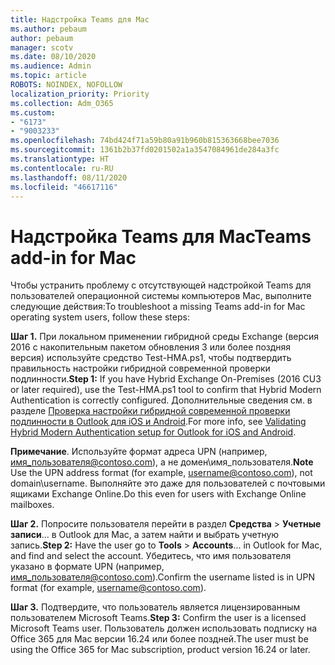 ```yaml
---
title: Надстройка Teams для Mac
ms.author: pebaum
author: pebaum
manager: scotv
ms.date: 08/10/2020
ms.audience: Admin
ms.topic: article
ROBOTS: NOINDEX, NOFOLLOW
localization_priority: Priority
ms.collection: Adm_O365
ms.custom:
- "6173"
- "9003233"
ms.openlocfilehash: 74bd424f71a59b80a91b960b815363668bee7036
ms.sourcegitcommit: 1361b2b37fd0201502a1a3547084961de284a3fc
ms.translationtype: HT
ms.contentlocale: ru-RU
ms.lasthandoff: 08/11/2020
ms.locfileid: "46617116"
---
```

# <a name="teams-add-in-for-mac"></a><span data-ttu-id="a76e3-102">Надстройка Teams для Mac</span><span class="sxs-lookup"><span data-stu-id="a76e3-102">Teams add-in for Mac</span></span>

<span data-ttu-id="a76e3-103">Чтобы устранить проблему с отсутствующей надстройкой Teams для пользователей операционной системы компьютеров Mac, выполните следующие действия:</span><span class="sxs-lookup"><span data-stu-id="a76e3-103">To troubleshoot a missing Teams add-in for Mac operating system users, follow these steps:</span></span>

<span data-ttu-id="a76e3-104">**Шаг 1.** При локальном применении гибридной среды Exchange (версия 2016 с накопительным пакетом обновления 3 или более поздняя версия) используйте средство Test-HMA.ps1, чтобы подтвердить правильность настройки гибридной современной проверки подлинности.</span><span class="sxs-lookup"><span data-stu-id="a76e3-104">**Step 1:** If you have Hybrid Exchange On-Premises (2016 CU3 or later required), use the Test-HMA.ps1 tool to confirm that Hybrid Modern Authentication is correctly configured.</span></span> <span data-ttu-id="a76e3-105">Дополнительные сведения см. в разделе [Проверка настройки гибридной современной проверки подлинности в Outlook для iOS и Android](https://aka.ms/AA980zq).</span><span class="sxs-lookup"><span data-stu-id="a76e3-105">For more info, see [Validating Hybrid Modern Authentication setup for Outlook for iOS and Android](https://aka.ms/AA980zq).</span></span>  

<span data-ttu-id="a76e3-106">**Примечание**. Используйте формат адреса UPN (например, [имя_пользователя@contoso.com](mailto:username@contoso.com)), а не домен\имя_пользователя.</span><span class="sxs-lookup"><span data-stu-id="a76e3-106">**Note** Use the UPN address format (for example, [username@contoso.com](mailto:username@contoso.com)), not domain\username.</span></span> <span data-ttu-id="a76e3-107">Выполняйте это даже для пользователей с почтовыми ящиками Exchange Online.</span><span class="sxs-lookup"><span data-stu-id="a76e3-107">Do this even for users with Exchange Online mailboxes.</span></span>

<span data-ttu-id="a76e3-108">**Шаг 2.** Попросите пользователя перейти в раздел **Средства** > **Учетные записи**... в Outlook для Mac, а затем найти и выбрать учетную запись.</span><span class="sxs-lookup"><span data-stu-id="a76e3-108">**Step 2:** Have the user go to **Tools** > **Accounts**... in Outlook for Mac, and find and select the account.</span></span> <span data-ttu-id="a76e3-109">Убедитесь, что имя пользователя указано в формате UPN (например, [имя_пользователя@contoso.com](mailto:username@contoso.com)).</span><span class="sxs-lookup"><span data-stu-id="a76e3-109">Confirm the username listed is in UPN format (for example, [username@contoso.com](mailto:username@contoso.com)).</span></span>

<span data-ttu-id="a76e3-110">**Шаг 3.** Подтвердите, что пользователь является лицензированным пользователем Microsoft Teams.</span><span class="sxs-lookup"><span data-stu-id="a76e3-110">**Step 3:** Confirm the user is a licensed Microsoft Teams user.</span></span> <span data-ttu-id="a76e3-111">Пользователь должен использовать подписку на Office 365 для Mac версии 16.24 или более поздней.</span><span class="sxs-lookup"><span data-stu-id="a76e3-111">The user must be using the Office 365 for Mac subscription, product version 16.24 or later.</span></span>